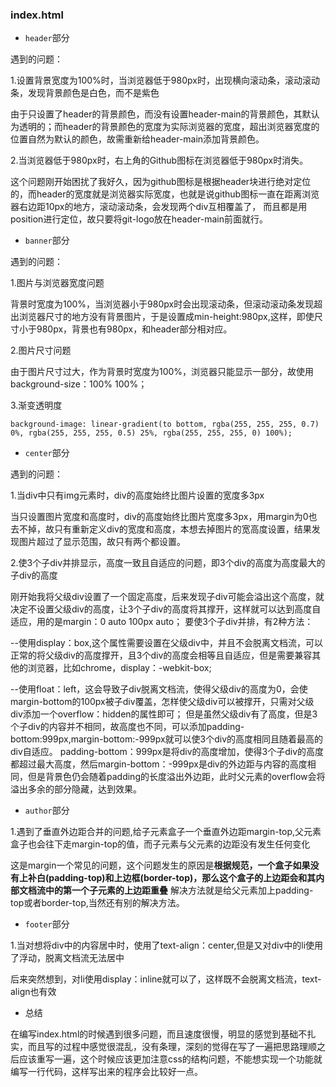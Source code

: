 ### index.html

- `header`部分

遇到的问题：

1.设置背景宽度为100%时，当浏览器低于980px时，出现横向滚动条，滚动滚动条，发现背景颜色是白色，而不是紫色
    
由于只设置了header的背景颜色，而没有设置header-main的背景颜色，其默认为透明的；而header的背景颜色的宽度为实际浏览器的宽度，超出浏览器宽度的位置自然为默认的颜色，故需重新给header-main添加背景颜色。

2.当浏览器低于980px时，右上角的Github图标在浏览器低于980px时消失。

这个问题刚开始困扰了我好久，因为github图标是根据header块进行绝对定位的，而header的宽度就是浏览器实际宽度，也就是说github图标一直在距离浏览器右边距10px的地方，滚动滚动条，会发现两个div互相覆盖了，
而且都是用position进行定位，故只要将git-logo放在header-main前面就行。

- `banner`部分

遇到的问题：

1.图片与浏览器宽度问题

背景时宽度为100%，当浏览器小于980px时会出现滚动条，但滚动滚动条发现超出浏览器尺寸的地方没有背景图片，于是设置成min-height:980px,这样，即使尺寸小于980px，背景也有980px，和header部分相对应。

2.图片尺寸问题

由于图片尺寸过大，作为背景时宽度为100%，浏览器只能显示一部分，故使用background-size：100% 100%；

3.渐变透明度

```background-image: linear-gradient(to bottom, rgba(255, 255, 255, 0.7) 0%, rgba(255, 255, 255, 0.5) 25%, rgba(255, 255, 255, 0) 100%);```


- `center`部分

遇到的问题：

1.当div中只有img元素时，div的高度始终比图片设置的宽度多3px

当只设置图片宽度和高度时，div的高度始终比图片宽度多3px，用margin为0也去不掉，故只有重新定义div的宽度和高度，本想去掉图片的宽高度设置，结果发现图片超过了显示范围，故只有两个都设置。

2.使3个子div并排显示，高度一致且自适应的问题，即3个div的高度为高度最大的子div的高度

刚开始我将父级div设置了一个固定高度，后来发现子div可能会溢出这个高度，就决定不设置父级div的高度，让3个子div的高度将其撑开，这样就可以达到高度自适应，用的是margin：0 auto 100px auto；
要使3个子div并排，有2种方法：

--使用display：box,这个属性需要设置在父级div中，并且不会脱离文档流，可以正常的将父级div的高度撑开，且3个div的高度会相等且自适应，但是需要兼容其他的浏览器，比如chrome，display：-webkit-box;
   
--使用float：left，这会导致子div脱离文档流，使得父级div的高度为0，会使margin-bottom的100px被子div覆盖，怎样使父级div可以被撑开，只需对父级div添加一个overflow：hidden的属性即可；
但是虽然父级div有了高度，但是3个子div的内容并不相同，故高度也不同，可以添加padding-bottom:999px,margin-bottom:-999px就可以使3个div的高度相同且随着最高的div自适应。
padding-bottom：999px是将div的高度增加，使得3个子div的高度都超过最大高度，然后margin-bottom：-999px是div的外边距与内容的高度相同，但是背景色仍会随着padding的长度溢出外边距，此时父元素的overflow会将溢出多余的部分隐藏，达到效果。

- `author`部分

1.遇到了垂直外边距合并的问题,给子元素盒子一个垂直外边距margin-top,父元素盒子也会往下走margin-top的值，而子元素与父元素的边距没有发生任何变化

这是margin一个常见的问题，这个问题发生的原因是**根据规范，一个盒子如果没有上补白(padding-top)和上边框(border-top)，那么这个盒子的上边距会和其内部文档流中的第一个子元素的上边距重叠**
解决方法就是给父元素加上padding-top或者border-top,当然还有别的解决方法。

- `footer`部分

1.当对想将div中的内容居中时，使用了text-align：center,但是又对div中的li使用了浮动，脱离文档流无法居中

后来突然想到，对li使用display：inline就可以了，这样既不会脱离文档流，text-align也有效

- 总结

在编写index.html的时候遇到很多问题，而且速度很慢，明显的感觉到基础不扎实，而且写的过程中感觉很混乱，没有条理，深刻的觉得在写了一遍把思路理顺之后应该重写一遍，这个时候应该更加注意css的结构问题，不能想实现一个功能就编写一行代码，这样写出来的程序会比较好一点。